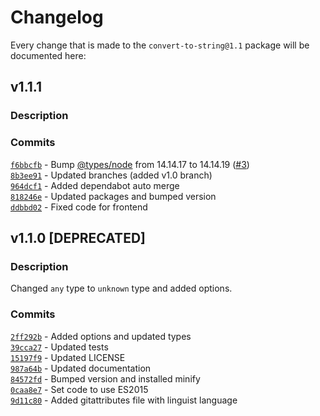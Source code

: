 # Changelog
Every change that is made to the `convert-to-string@1.1` package will be documented here:
## v1.1.1
### Description

### Commits
[`f6bbcfb`](https://github.com/jsmon/convert-to-string/commit/f6bbcfb35fcbcf5a102c5b1e9065708d2e0aae51) - Bump [@types/node](https://github.com/DefinitelyTyped/DefinitelyTyped/tree/master/types/node) from 14.14.17 to 14.14.19 ([#3](https://github.com/jsmon/convert-to-string/pull/3))  
[`8b3ee91`](https://github.com/jsmon/convert-to-string/commit/8b3ee912e19982ffa23f5e8871f4b43250b07445) - Updated branches (added v1.0 branch)  
[`964dcf1`](https://github.com/jsmon/convert-to-string/commit/964dcf1ea187b32f95a06cb7f1e7534f8a2e3acf) - Added dependabot auto merge  
[`818246e`](https://github.com/jsmon/convert-to-string/commit/818246e5374b5ecb8c96864be35643355deb2f26) - Updated packages and bumped version  
[`ddbbd02`](https://github.com/jsmon/convert-to-string/commit/ddbbd02b1688c48be0c6fc6d7a6d8f8e454da169) - Fixed code for frontend
## v1.1.0 [DEPRECATED]
### Description
Changed `any` type to `unknown` type and added options.
### Commits
[`2ff292b`](https://github.com/jsmon/convert-to-string/commit/2ff292b1d5304d0ecb4704a27ef1c33d126da254) - Added options and updated types  
[`39cca27`](https://github.com/jsmon/convert-to-string/commit/39cca271083e08fb0dbffd5d407025e326ea1bb5) - Updated tests  
[`15197f9`](https://github.com/jsmon/convert-to-string/commit/15197f9361828cd2f7751b2ae4089b7b8beccf1c) - Updated LICENSE  
[`987a64b`](https://github.com/jsmon/convert-to-string/commit/987a64b4a17970eafd2bd0482091ac6717d46d39) - Updated documentation  
[`84572fd`](https://github.com/jsmon/convert-to-string/commit/84572fd2e52b31ec305321e225304458d72ee191) - Bumped version and installed minify  
[`0caa8e7`](https://github.com/jsmon/convert-to-string/commit/0caa8e7ecba3c4ab39aecb45da5f7af2e8e5af26) - Set code to use ES2015  
[`9d11c80`](https://github.com/jsmon/convert-to-string/commit/9d11c802b46461de0b91e0530417ad14c01b7abf) - Added gitattributes file with linguist language
